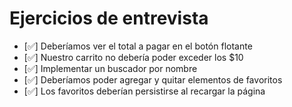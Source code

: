 # Ejercicios de entrevista

- [✅] Deberíamos ver el total a pagar en el botón flotante
- [✅] Nuestro carrito no debería poder exceder los $10
- [✅] Implementar un buscador por nombre
- [✅] Deberíamos poder agregar y quitar elementos de favoritos
- [✅] Los favoritos deberían persistirse al recargar la página

